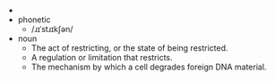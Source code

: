 -
- phonetic
	- /ɹɪˈstɹɪkʃən/
- noun
	- The act of restricting, or the state of being restricted.
	- A regulation or limitation that restricts.
	- The mechanism by which a cell degrades foreign DNA material.